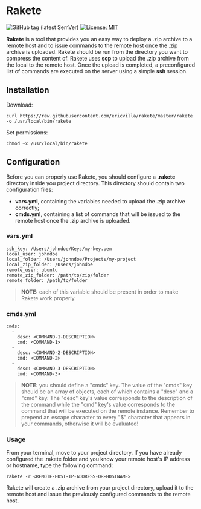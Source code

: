 # Rakete
![GitHub tag (latest SemVer)](https://img.shields.io/github/v/tag/ericvilla/rakete?sort=semver) [![License: MIT](https://img.shields.io/badge/License-MIT-green.svg)](https://opensource.org/licenses/MIT)

**Rakete** is a tool that provides you an easy way to deploy a .zip archive to a remote host and to issue commands to the remote host once the .zip archive is uploaded.
Rakete should be run from the directory you want to compress the content of.
Rakete uses **scp** to upload the .zip archive from the local to the remote host. Once the upload is completed, a preconfigured list of commands are executed on the server using a simple **ssh** session.

## Installation
Download:
```
curl https://raw.githubusercontent.com/ericvilla/rakete/master/rakete -o /usr/local/bin/rakete
```
Set permissions:
```
chmod +x /usr/local/bin/rakete
```

## Configuration
Before you can properly use Rakete, you should configure a **.rakete** directory inside you project directory.
This directory should contain two configuration files:
- **vars.yml**, containing the variables needed to upload the .zip archive correctly;
- **cmds.yml**, containing a list of commands that will be issued to the remote host once the .zip archive is uploaded.

### vars.yml
```
ssh_key: /Users/johndoe/Keys/my-key.pem
local_user: johndoe
local_folder: /Users/johndoe/Projects/my-project
local_zip_folder: /Users/johndoe
remote_user: ubuntu
remote_zip_folder: /path/to/zip/folder
remote_folder: /path/to/folder
```

> **NOTE:** each of this variable should be present in order to make Rakete work properly.

### cmds.yml

```
cmds:
  - 
    desc: <COMMAND-1-DESCRIPTION>
    cmd: <COMMAND-1>
  - 
    desc: <COMMAND-2-DESCRIPTION>
    cmd: <COMMAND-2>
  - 
    desc: <COMMAND-3-DESCRIPTION>
    cmd: <COMMAND-3>
```

 > **NOTE:** you should define a "cmds" key. The value of the "cmds" key should be an array of objects, 
 > each of which contains a "desc" and a "cmd" key. The "desc" key's value corresponds to the description
 > of the command while the "cmd" key's value corresponds to the command that will be executed on the
 > remote instance. Remember to prepend an escape character to every "$" character that appears in your
 > commands, otherwise it will be evaluated!

 ### Usage

 From your terminal, move to your project directory. If you have already configured the .rakete folder and you know your remote host's IP address or hostname, type the following command:

 
 ```
 rakete -r <REMOTE-HOST-IP-ADDRESS-OR-HOSTNAME>
 ```

Rakete will create a .zip archive from your project directory, upload it to the remote host and issue the previously configured commands to the remote host.
